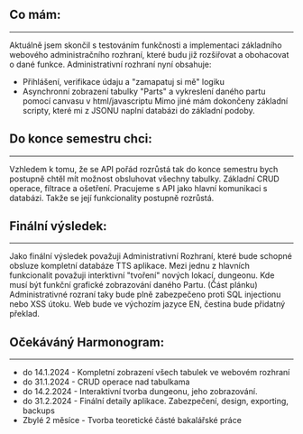 ## Co mám:
---
Aktuálně jsem skončil s testováním funkčnosti a implementaci základního webového administračního rozhraní, které budu již rozšiřovat a obohacovat o dané funkce.
Administrativní rozhraní nyní obsahuje: 
 - Přihlášení, verifikace údaju a "zamapatuj si mě" logiku
 - Asynchronní zobrazení tabulky "Parts" a vykreslení daného partu pomocí canvasu v html/javascriptu
Mimo jiné mám dokončeny základní scripty, které mi z JSONU naplní databázi do základní podoby.

## Do konce semestru chci:
---
Vzhledem k tomu, že se API pořád rozrůstá tak do konce semestru bych postupně chtěl mít možnost obsluhovat všechny tabulky. Základní CRUD operace, filtrace a ošetření.
Pracujeme s API jako hlavní komunikaci s databázi. Takže se její funkcionality postupně rozrůstá.

## Finální výsledek:
---
Jako finální výsledek považuji Administrativní Rozhraní, které bude schopné obsluze kompletní databáze TTS aplikace. 
Mezi jednu z hlavních funkcionalit považuji interktivní "tvoření" nových lokací, dungeonu. Kde musí být funkční grafické zobrazování daného Partu. (Část plánku)
Administrativné rozraní taky bude plně zabezpečeno proti SQL injectionu nebo XSS útoku. Web bude ve výchozím jazyce EN, čestina bude přidatný překlad.

## Očekáváný Harmonogram:
---
 - do 14.1.2024 - Kompletní zobrazení všech tabulek ve webovém rozhraní
 - do 31.1.2024 - CRUD operace nad tabulkama
 - do 14.2.2024 - Interaktivní tvorba dungeonu, jeho zobrazování.
 - do 31.2.2024 - Finální detaily aplikace. Zabezpečení, design, exporting, backups
 - Zbylé 2 měsíce - Tvorba teoretické částé bakalářské práce